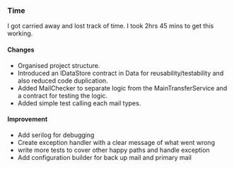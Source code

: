 ### Time

I got carried away and lost track of time. I took 2hrs 45 mins to get this working.

#### Changes

- Organised project structure.
- Introduced an IDataStore contract in Data for reusability/testability and also reduced code duplication.
- Added MailChecker to separate logic from the MainTransferService and a contract for testing the logic.
- Added simple test calling each mail types.


#### Improvement

- Add serilog for debugging
- Create exception handler with a clear message of what went wrong
- write more tests to cover other happy paths and handle exception
- Add configuration builder for back up mail and primary mail

